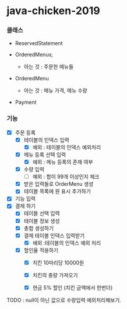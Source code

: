 # java-chicken-2019



### 클래스

- ReservedStatement

- OrderedMenus;
  - 아는 것 : 주문한 메뉴들
- OrderedMenu
  - 아는 것 : 메뉴 가격, 메뉴 수량
- Payment

### 기능

- [x] 주문 등록
  - [x] 테이블의 인덱스 입력
    - [x] 예외 : 테이블의 인덱스 예외처리
  - [x] 메뉴 등록 선택 입력
    - [x] 예외 : 메뉴 등록의 존재 여부
  - [x] 수량 입력 
    - [ ] 예외 : 합이 99개 이상인지 체크
  - [x] 받은 입력들로 OrderMenu 생성
  - [x] 테이블 목록에 원 표시 추가하기
- [x] 기능 입력
- [x] 결제 하기
  - [x] 테이블 선택 입력
  - [x] 테이블 정보 생성
  - [x] 총합 생성하기
  - [x] 결제  테이블 인덱스 입력받기 
    - [x] 예외 :테이블의 인덱스 예외 처리
  - [x] 할인율 적용하기
    - [x] 치킨 10마리당 10000원
    - [x] 치킨의 총량 가져오기
    - [x] 현금 5% 할인 (치킨 금액에서 한번더)



TODO : null이 아닌 값으로 수량입력 예외처리해보기.